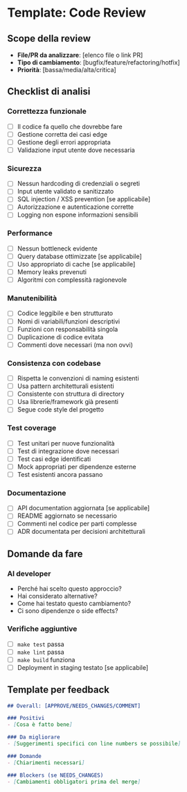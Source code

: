 # Template: Code Review

## Scope della review
- **File/PR da analizzare**: [elenco file o link PR]
- **Tipo di cambiamento**: [bugfix/feature/refactoring/hotfix]
- **Priorità**: [bassa/media/alta/critica]

## Checklist di analisi

### Correttezza funzionale
- [ ] Il codice fa quello che dovrebbe fare
- [ ] Gestione corretta dei casi edge
- [ ] Gestione degli errori appropriata
- [ ] Validazione input utente dove necessaria

### Sicurezza
- [ ] Nessun hardcoding di credenziali o segreti
- [ ] Input utente validato e sanitizzato
- [ ] SQL injection / XSS prevention [se applicabile]
- [ ] Autorizzazione e autenticazione corrette
- [ ] Logging non espone informazioni sensibili

### Performance
- [ ] Nessun bottleneck evidente
- [ ] Query database ottimizzate [se applicabile]
- [ ] Uso appropriato di cache [se applicabile]
- [ ] Memory leaks prevenuti
- [ ] Algoritmi con complessità ragionevole

### Manutenibilità
- [ ] Codice leggibile e ben strutturato
- [ ] Nomi di variabili/funzioni descriptivi
- [ ] Funzioni con responsabilità singola
- [ ] Duplicazione di codice evitata
- [ ] Commenti dove necessari (ma non ovvi)

### Consistenza con codebase
- [ ] Rispetta le convenzioni di naming esistenti
- [ ] Usa pattern architetturali esistenti
- [ ] Consistente con struttura di directory
- [ ] Usa librerie/framework già presenti
- [ ] Segue code style del progetto

### Test coverage
- [ ] Test unitari per nuove funzionalità
- [ ] Test di integrazione dove necessari
- [ ] Test casi edge identificati
- [ ] Mock appropriati per dipendenze esterne
- [ ] Test esistenti ancora passano

### Documentazione
- [ ] API documentation aggiornata [se applicabile]
- [ ] README aggiornato se necessario
- [ ] Commenti nel codice per parti complesse
- [ ] ADR documentata per decisioni architetturali

## Domande da fare

### Al developer
- Perché hai scelto questo approccio?
- Hai considerato alternative?
- Come hai testato questo cambiamento?
- Ci sono dipendenze o side effects?

### Verifiche aggiuntive
- [ ] `make test` passa
- [ ] `make lint` passa  
- [ ] `make build` funziona
- [ ] Deployment in staging testato [se applicabile]

## Template per feedback
```markdown
## Overall: [APPROVE/NEEDS_CHANGES/COMMENT]

### Positivi
- [Cosa è fatto bene]

### Da migliorare
- [Suggerimenti specifici con line numbers se possibile]

### Domande
- [Chiarimenti necessari]

### Blockers (se NEEDS_CHANGES)
- [Cambiamenti obbligatori prima del merge]
```